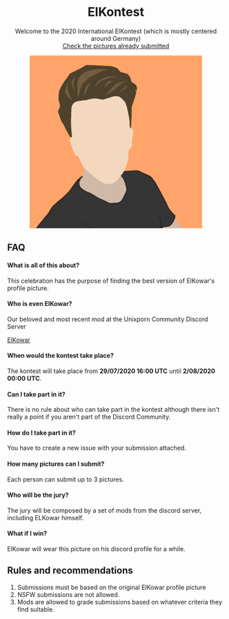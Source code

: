 <h1 align="center">ElKontest</h1>
<p align="center" >Welcome to the 2020 International ElKontest
(which is mostly centered around Germany)
<br>
<a href="/SUBMISSIONS.md">Check the pictures already submitted</a>
</p>


<p align="center">
  <img width="400" src="template.png">
</p>


## FAQ
#### What is all of this about?
This celebration has the purpose of finding the best version of ElKowar's profile picture. 

#### Who is even ElKowar?
Our beloved and most recent mod at the Unixporn Community Discord Server

[ElKowar](https://github.com/ElKowar "ElKowar")


#### When would the kontest take place?
The kontest will take place from **29/07/2020 16:00 UTC** until **2/08/2020 00:00 UTC**.

#### Can I take part in it?
There is no rule about who can take part in the kontest although there isn't really a point if you aren't part of the Discord Community.

#### How do I take part in it?
You have to create a new issue with your submission attached. 

#### How many pictures can I submit?
Each person can submit up to 3 pictures. 

#### Who will be the jury?
The jury will be composed by a set of mods from the discord server, including ELKowar himself.

#### What if I win?
ElKowar will wear this picture on his discord profile for a while.


## Rules and recommendations
1. Submissions must be based on the original ElKowar profile picture
2. NSFW submissions are not allowed. 
3. Mods are allowed to grade submissions based on whatever criteria they find suitable.

